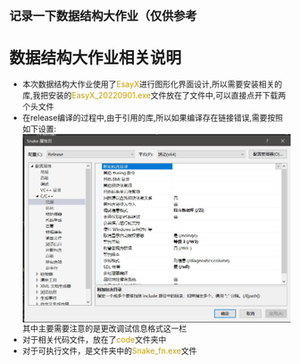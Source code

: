 ## 记录一下数据结构大作业（仅供参考
# 数据结构大作业相关说明
* 本次数据结构大作业使用了<font color=clay>EsayX</font>进行图形化界面设计,所以需要安装相关的库,我把安装的<font color=clay>EasyX_20220901.exe</font>文件放在了文件中,可以直接点开下载两个头文件
* 在release编译的过程中,由于引用的库,所以如果编译存在链接错误,需要按照如下设置:
<img src=".\\img\\release.jpg" width = "500" alt="图片名称" 
align=center></br>
其中主要需要注意的是更改调试信息格式这一栏
* 对于相关代码文件，放在了<font color=clay>code</font>文件夹中
* 对于可执行文件，是文件夹中的<font color=clay>Snake_fn.exe</font>文件

